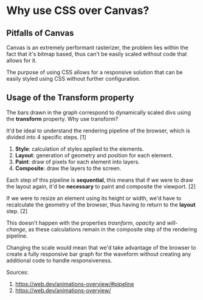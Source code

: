 # Why use CSS over Canvas?

## Pitfalls of Canvas

Canvas is an extremely performant rasterizer, the problem lies within the fact that it's bitmap based, thus can't be easily scaled without code that allows for it.

The purpose of using CSS allows for a responsive solution that can be easily styled using CSS without further configuration.

## Usage of the Transform property

The bars drawn in the graph correspond to dynamically scaled divs using the **transform** property. Why use transform?

It'd be ideal to understand the rendering pipeline of the browser, which is divided into 4 specific steps. [1]

1. **Style**: calculation of styles applied to the elements.
2. **Layout**: generation of geometry and position for each element.
3. **Paint**: draw of pixels for each element into layers.
4. **Composite**: draw the layers to the screen.

Each step of this pipeline is **sequential**, this means that if we were to draw the layout again, it'd be **necessary** to paint and composite the viewport. [2]

If we were to resize an element using its height or width, we'd have to recalculate the geometry of the browser, thus having to return to the **layout** step. [2] 

This doesn't happen with the properties *trasnform*, *opacity* and *will-change*, as these calculations remain in the composite step of the rendering pipeline.

Changing the scale would mean that we'd take advantage of the browser to create a fully responsive bar graph for the waveform without creating any additional code to handle responsiveness.

Sources:

1. https://web.dev/animations-overview/#pipeline
2. https://web.dev/animations-overview/